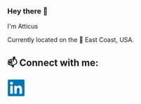 ### Hey there 👋

I'm Atticus

Currently located on the 📍 East Coast, USA.

## 📫 Connect with me:
<a href="https://www.linkedin.com/in/atticus-colwell/">
<img src="https://raw.githubusercontent.com/devicons/devicon/master/icons/linkedin/linkedin-original.svg" width="40" height="40" alt="LinkedIn" title="LinkedIn"/></a>